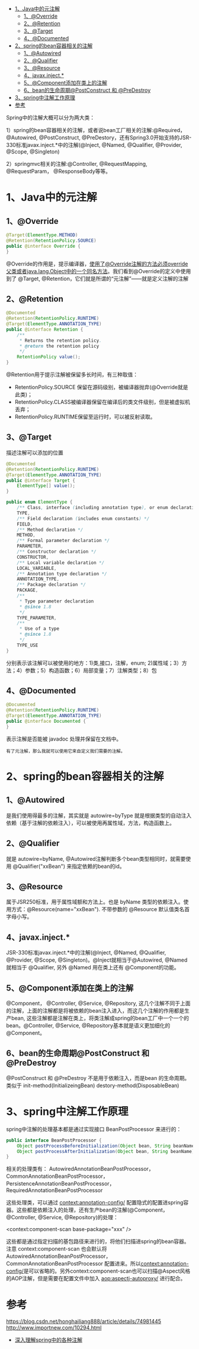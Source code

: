 
<!-- TOC -->

- [1、Java中的元注解](#1java中的元注解)
    - [1、@Override](#1override)
    - [2、@Retention](#2retention)
    - [3、@Target](#3target)
    - [4、@Documented](#4documented)
- [2、spring的bean容器相关的注解](#2spring的bean容器相关的注解)
    - [1、@Autowired](#1autowired)
    - [2、@Qualifier](#2qualifier)
    - [3、@Resource](#3resource)
    - [4、javax.inject.*](#4javaxinject)
    - [5、@Component添加在类上的注解](#5component添加在类上的注解)
    - [6、bean的生命周期@PostConstruct 和 @PreDestroy](#6bean的生命周期postconstruct-和-predestroy)
- [3、spring中注解工作原理](#3spring中注解工作原理)
- [参考](#参考)

<!-- /TOC -->

Spring中的注解大概可以分为两大类：

1）spring的bean容器相关的注解，或者说bean工厂相关的注解:@Required， @Autowired, @PostConstruct, @PreDestory，还有Spring3.0开始支持的JSR-330标准javax.inject.*中的注解(@Inject, @Named, @Qualifier, @Provider, @Scope, @Singleton)

2）springmvc相关的注解:@Controller, @RequestMapping, @RequestParam， @ResponseBody等等。

# 1、Java中的元注解

## 1、@Override

```java
@Target(ElementType.METHOD)
@Retention(RetentionPolicy.SOURCE)
public @interface Override {
}
```

@Override的作用是，提示编译器，使用了@Override注解的方法必须override父类或者java.lang.Object中的一个同名方法。我们看到@Override的定义中使用到了 @Target, @Retention，它们就是所谓的“元注解”——就是定义注解的注解


## 2、@Retention

```java
@Documented
@Retention(RetentionPolicy.RUNTIME)
@Target(ElementType.ANNOTATION_TYPE)
public @interface Retention {
    /**
     * Returns the retention policy.
     * @return the retention policy
     */
    RetentionPolicy value();
}
```
@Retention用于提示注解被保留多长时间，有三种取值：

- RetentionPolicy.SOURCE 保留在源码级别，被编译器抛弃(@Override就是此类)； 
- RetentionPolicy.CLASS被编译器保留在编译后的类文件级别，但是被虚拟机丢弃；
- RetentionPolicy.RUNTIME保留至运行时，可以被反射读取。



## 3、@Target

描述注解可以添加的位置

```java
@Documented
@Retention(RetentionPolicy.RUNTIME)
@Target(ElementType.ANNOTATION_TYPE)
public @interface Target {
    ElementType[] value();
}
```
```java
public enum ElementType {
    /** Class, interface (including annotation type), or enum declaration */
    TYPE,
    /** Field declaration (includes enum constants) */
    FIELD,
    /** Method declaration */
    METHOD,
    /** Formal parameter declaration */
    PARAMETER,
    /** Constructor declaration */
    CONSTRUCTOR,
    /** Local variable declaration */
    LOCAL_VARIABLE,
    /** Annotation type declaration */
    ANNOTATION_TYPE,
    /** Package declaration */
    PACKAGE,
    /**
     * Type parameter declaration
     * @since 1.8
     */
    TYPE_PARAMETER,
    /**
     * Use of a type
     * @since 1.8
     */
    TYPE_USE
}
```
分别表示该注解可以被使用的地方：1)类,接口，注解，enum; 2)属性域；3）方法；4）参数；5）构造函数；6）局部变量；7）注解类型；8）包


## 4、@Documented

```java
@Documented
@Retention(RetentionPolicy.RUNTIME)
@Target(ElementType.ANNOTATION_TYPE)
public @interface Documented {
}
```
表示注解是否能被 javadoc 处理并保留在文档中。


`有了元注解，那么我就可以使用它来自定义我们需要的注解。`



# 2、spring的bean容器相关的注解

## 1、@Autowired 

是我们使用得最多的注解，其实就是 autowire=byType 就是根据类型的自动注入依赖（基于注解的依赖注入），可以被使用再属性域，方法，构造函数上。

## 2、@Qualifier 

就是 autowire=byName, @Autowired注解判断多个bean类型相同时，就需要使用 @Qualifier("xxBean") 来指定依赖的bean的id。

## 3、@Resource 

属于JSR250标准，用于属性域额和方法上。也是 byName 类型的依赖注入。使用方式：@Resource(name="xxBean"). 不带参数的 @Resource 默认值类名首字母小写。

## 4、javax.inject.*

JSR-330标准javax.inject.*中的注解(@Inject, @Named, @Qualifier, @Provider, @Scope, @Singleton)。@Inject就相当于@Autowired, @Named 就相当于 @Qualifier, 另外 @Named 用在类上还有 @Component的功能。

## 5、@Component添加在类上的注解

@Component， @Controller, @Service, @Repository, 这几个注解不同于上面的注解，上面的注解都是将被依赖的bean注入进入，而这几个注解的作用都是生产bean, 这些注解都是注解在类上，将类注解成spring的bean工厂中一个一个的bean。@Controller, @Service, @Repository基本就是语义更加细化的@Component。

## 6、bean的生命周期@PostConstruct 和 @PreDestroy

@PostConstruct 和 @PreDestroy 不是用于依赖注入，而是bean 的生命周期。类似于 init-method(InitializeingBean) destory-method(DisposableBean)

# 3、spring中注解工作原理

spring中注解的处理基本都是通过实现接口 BeanPostProcessor 来进行的：

```java
public interface BeanPostProcessor {
    Object postProcessBeforeInitialization(Object bean, String beanName) throws BeansException;
    Object postProcessAfterInitialization(Object bean, String beanName) throws BeansException;
}
```

相关的处理类有： AutowiredAnnotationBeanPostProcessor，CommonAnnotationBeanPostProcessor，PersistenceAnnotationBeanPostProcessor，  RequiredAnnotationBeanPostProcessor

这些处理类，可以通过 <context:annotation-config/> 配置隐式的配置进spring容器。这些都是依赖注入的处理，还有生产bean的注解(@Component， @Controller, @Service, @Repository)的处理：

<context:component-scan base-package="xxx" />

这些都是通过指定扫描的基包路径来进行的，将他们扫描进spring的bean容器。注意 context:component-scan 也会默认将 AutowiredAnnotationBeanPostProcessor，CommonAnnotationBeanPostProcessor 配置进来。所以<context:annotation-config/>是可以省略的。另外context:component-scan也可以扫描@Aspect风格的AOP注解，但是需要在配置文件中加入 <aop:aspectj-autoproxy/> 进行配合。



# 参考

https://blog.csdn.net/honghailiang888/article/details/74981445
http://www.importnew.com/10294.html

- [深入理解spring中的各种注解](https://www.cnblogs.com/digdeep/p/4525567.html)